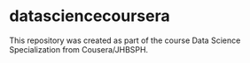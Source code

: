# datasciencecoursera
This repository was created as part of the course Data Science Specialization from Cousera/JHBSPH.
